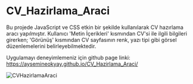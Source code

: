 # CV_Hazirlama_Araci

Bu projede JavaScript ve CSS etkin bir şekilde kullanılarak CV hazırlama aracı yapılmıştır. 
Kullanıcı 'Metin İçerikleri' kısmından CV'si ile ilgili bilgileri girerken; 'Görünüş' kısmından CV sayfasının renk, yazı tipi gibi görsel düzenlemelerini belirleyebilmektedir.

Uygulamayı deneyimlemeniz için github page linki: https://aysemineokyay.github.io/CV_Hazirlama_Araci/

![CVHazirlamaAraci](https://github.com/aysemineokyay/page-design/assets/114666477/27784a14-0ad1-4db1-bfbf-45ade5b300c4)
